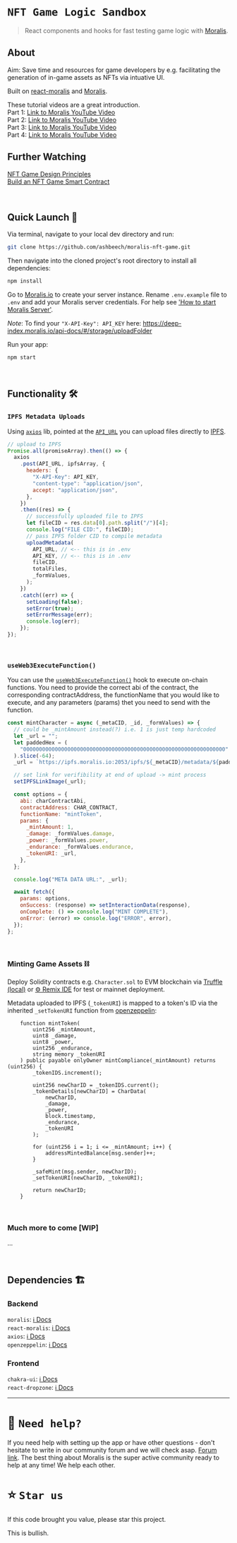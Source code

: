 # `NFT Game Logic Sandbox`

> React components and hooks for fast testing game logic with [Moralis](https://moralis.io?utm_source=ashbeech&utm_medium=readme&utm_campaign=ethereum-boilerplate).

## About

Aim: Save time and resources for game developers by e.g. facilitating the generation of in-game assets as NFTs via intuative UI.

Built on [react-moralis](https://github.com/MoralisWeb3/react-moralis) and [Moralis](https://moralis.io?utm_source=ashbeech&utm_medium=readme&utm_campaign=ethereum-boilerplate).
<br/>

These tutorial videos are a great introduction.<br/>
Part 1: [Link to Moralis YouTube Video](https://youtu.be/2nM1dTm2zww)<br/>
Part 2: [Link to Moralis YouTube Video](https://youtu.be/a3zIFrJl7UU)<br/>
Part 3: [Link to Moralis YouTube Video](https://youtu.be/NC7T1Li9wjE)<br/>
Part 4: [Link to Moralis YouTube Video](https://youtu.be/u3SoK8A1SEA)<br/>

## Further Watching

[NFT Game Design Principles](https://youtu.be/j4kyOTOWSRQ)<br/>
[Build an NFT Game Smart Contract](https://youtu.be/xcCMTb5jpKE)

<br/>

## Quick Launch 🚀

Via terminal, navigate to your local dev directory and run:

```sh
git clone https://github.com/ashbeech/moralis-nft-game.git

```

Then navigate into the cloned project's root directory to install all dependencies:

```sh
npm install

```

Go to [Moralis.io](https://moralis.io?utm_source=ashbeech&utm_medium=readme&utm_campaign=ethereum-boilerplate) to create your server instance. Rename `.env.example` file to `.env` and add your Moralis server credentials. For help see ['How to start Moralis Server'](https://docs.moralis.io/moralis-server/getting-started/create-a-moralis-server).

_Note_: To find your `"X-API-Key": API_KEY` here: https://deep-index.moralis.io/api-docs/#/storage/uploadFolder

Run your app:

```sh
npm start
```

<br/>

## Functionality 🛠

### `IPFS Metadata Uploads`

Using [`axios`](https://www.npmjs.com/package/axios) lib, pointed at the [`API_URL`](https://deep-index.moralis.io/api-docs/#/storage/uploadFolder) you can upload files directly to [IPFS](https://ipfs.io/).

```jsx
// upload to IPFS
Promise.all(promiseArray).then(() => {
  axios
    .post(API_URL, ipfsArray, {
      headers: {
        "X-API-Key": API_KEY,
        "content-type": "application/json",
        accept: "application/json",
      },
    })
    .then((res) => {
      // successfully uploaded file to IPFS
      let fileCID = res.data[0].path.split("/")[4];
      console.log("FILE CID:", fileCID);
      // pass IPFS folder CID to compile metadata
      uploadMetadata(
        API_URL, // <-- this is in .env
        API_KEY, // <-- this is in .env
        fileCID,
        totalFiles,
        _formValues,
      );
    })
    .catch((err) => {
      setLoading(false);
      setError(true);
      setErrorMessage(err);
      console.log(err);
    });
});
```

<br/>

### `useWeb3ExecuteFunction()`

You can use the [`useWeb3ExecuteFunction()`](https://www.npmjs.com/package/react-moralis#useWeb3ExecuteFunction) hook to execute on-chain functions. You need to provide the correct abi of the contract, the corresponding contractAddress, the functionName that you would like to execute, and any parameters (params) thet you need to send with the function.

```jsx
const mintCharacter = async (_metaCID, _id, _formValues) => {
  // could be _mintAmount instead(?) i.e. 1 is just temp hardcoded
  let _url = "";
  let paddedHex = (
    "0000000000000000000000000000000000000000000000000000000000000000" + _id
  ).slice(-64);
  _url = `https://ipfs.moralis.io:2053/ipfs/${_metaCID}/metadata/${paddedHex}.json`;

  // set link for verifibility at end of upload -> mint process
  setIPFSLinkImage(_url);

  const options = {
    abi: charContractAbi,
    contractAddress: CHAR_CONTRACT,
    functionName: "mintToken",
    params: {
      _mintAmount: 1,
      _damage: _formValues.damage,
      _power: _formValues.power,
      _endurance: _formValues.endurance,
      _tokenURI: _url,
    },
  };

  console.log("META DATA URL:", _url);

  await fetch({
    params: options,
    onSuccess: (response) => setInteractionData(response),
    onComplete: () => console.log("MINT COMPLETE"),
    onError: (error) => console.log("ERROR", error),
  });
};
```

<br/>

### Minting Game Assets ⛓

Deploy Solidity contracts e.g. `Character.sol` to EVM blockchain via [Truffle (local)](https://trufflesuite.com/docs/ganache/overview.html) or [⚙️ Remix IDE](https://remix.ethereum.org/) for test or mainnet deployment.

Metadata uploaded to IPFS (`_tokenURI`) is mapped to a token's ID via the inherited `_setTokenURI` function from [openzeppelin](https://www.npmjs.com/package/@openzeppelin/contracts):

```solidity
    function mintToken(
        uint256 _mintAmount,
        uint8 _damage,
        uint8 _power,
        uint256 _endurance,
        string memory _tokenURI
    ) public payable onlyOwner mintCompliance(_mintAmount) returns (uint256) {
        _tokenIDS.increment();

        uint256 newCharID = _tokenIDS.current();
        _tokenDetails[newCharID] = CharData(
            newCharID,
            _damage,
            _power,
            block.timestamp,
            _endurance,
            _tokenURI
        );

        for (uint256 i = 1; i <= _mintAmount; i++) {
            addressMintedBalance[msg.sender]++;
        }

        _safeMint(msg.sender, newCharID);
        _setTokenURI(newCharID, _tokenURI);

        return newCharID;
    }
```

<br/>

### Much more to come [WIP]

…

<br/>

## Dependencies 🏗

### Backend

`moralis`: [ℹ️ Docs](https://www.npmjs.com/package/moralis)<br/>
`react-moralis`: [ℹ️ Docs](https://www.npmjs.com/package/react-moralis)<br/>
`axios`: [ℹ️ Docs](https://www.npmjs.com/package/axios)<br/>
`openzeppelin`: [ℹ️ Docs](https://www.npmjs.com/package/@openzeppelin/contracts)

### Frontend

`chakra-ui`: [ℹ️ Docs](https://www.npmjs.com/package/chakra-ui)<br/>
`react-dropzone`: [ℹ️ Docs](https://www.npmjs.com/package/react-dropzone)
<br/>

---

# 🤝 `Need help?`

If you need help with setting up the app or have other questions - don't hesitate to write in our community forum and we will check asap. [Forum link](https://forum.moralis.io). The best thing about Moralis is the super active community ready to help at any time! We help each other.

# ⭐️ `Star us`

If this code brought you value, please star this project.

This is bullish.

